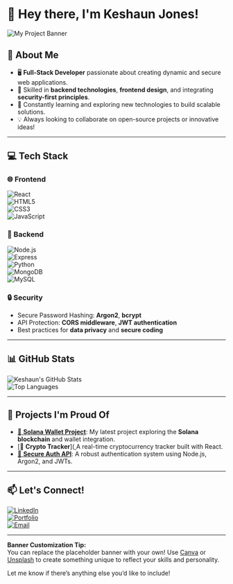 # 👋 Hey there, I'm Keshaun Jones!  

![My Project Banner](https://i.imgur.com/IRpboTY.png)



## 🚀 About Me  
- 🖥️ **Full-Stack Developer** passionate about creating dynamic and secure web applications.  
- 🔑 Skilled in **backend technologies**, **frontend design**, and integrating **security-first principles**.  
- 🌱 Constantly learning and exploring new technologies to build scalable solutions.  
- 💡 Always looking to collaborate on open-source projects or innovative ideas!  

---

## 💻 Tech Stack  
### 🌐 Frontend  
![React](https://img.shields.io/badge/React-61DAFB?logo=react&logoColor=black&style=for-the-badge)  
![HTML5](https://img.shields.io/badge/HTML5-E34F26?logo=html5&logoColor=white&style=for-the-badge)  
![CSS3](https://img.shields.io/badge/CSS3-1572B6?logo=css3&logoColor=white&style=for-the-badge)  
![JavaScript](https://img.shields.io/badge/JavaScript-F7DF1E?logo=javascript&logoColor=black&style=for-the-badge)  

### 🔧 Backend  
![Node.js](https://img.shields.io/badge/Node.js-339933?logo=nodedotjs&logoColor=white&style=for-the-badge)  
![Express](https://img.shields.io/badge/Express.js-404D59?logo=express&logoColor=white&style=for-the-badge)  
![Python](https://img.shields.io/badge/Python-3776AB?logo=python&logoColor=white&style=for-the-badge)  
![MongoDB](https://img.shields.io/badge/MongoDB-4EA94B?logo=mongodb&logoColor=white&style=for-the-badge)  
![MySQL](https://img.shields.io/badge/MySQL-4479A1?logo=mysql&logoColor=white&style=for-the-badge)  

### 🔒 Security  
- Secure Password Hashing: **Argon2**, **bcrypt**  
- API Protection: **CORS middleware**, **JWT authentication**  
- Best practices for **data privacy** and **secure coding**  

---

## 📊 GitHub Stats  
![Keshaun's GitHub Stats](https://github-readme-stats.vercel.app/api?username=Keshaunj&show_icons=true&theme=tokyonight)  
![Top Languages](https://github-readme-stats.vercel.app/api/top-langs/?username=Keshaunj&layout=compact&theme=tokyonight)  

---

## 🌟 Projects I'm Proud Of  
- [🔗 **Solana Wallet Project**](https://github.com/Keshaunj/solana-wallet): My latest project exploring the **Solana blockchain** and wallet integration.  
- [🔗 **Crypto Tracker**]([ ](https://github.com/Keshaunj/solana-dapp)A real-time cryptocurrency tracker built with React.  
- [🔗 **Secure Auth API**](https://github.com/Keshaunj/secure-auth-api): A robust authentication system using Node.js, Argon2, and JWTs.  

---

## 📫 Let's Connect!  
[![LinkedIn](https://img.shields.io/badge/LinkedIn-0A66C2?logo=linkedin&logoColor=white&style=for-the-badge)](https://www.linkedin.com/in/keshaun-jones-091b8b185/)  
[![Portfolio](https://img.shields.io/badge/Portfolio-FF5722?style=for-the-badge)](https://your-portfolio-link.com)  
[![Email](https://img.shields.io/badge/Email-D14836?logo=gmail&logoColor=white&style=for-the-badge)](mailto:keshaunjones48@gmail.com)  

---

**Banner Customization Tip:**  
You can replace the placeholder banner with your own! Use [Canva](https://www.canva.com/) or [Unsplash](https://unsplash.com/) to create something unique to reflect your skills and personality.

Let me know if there’s anything else you’d like to include!
